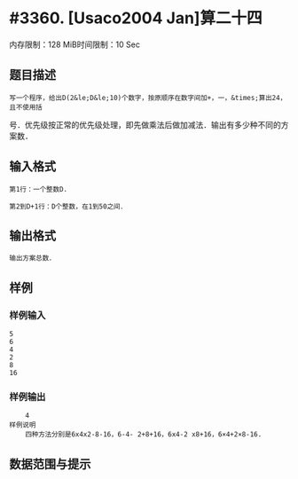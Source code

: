 # #3360. [Usaco2004 Jan]算二十四

内存限制：128 MiB时间限制：10 Sec

## 题目描述

    写一个程序，给出D(2&le;D&le;10)个数字，按原顺序在数字间加+，一，&times;算出24，且不使用括

号．优先级按正常的优先级处理，即先做乘法后做加减法．输出有多少种不同的方案数．

## 输入格式

    第1行：一个整数D.

    第2到D+1行：D个整数，在1到50之间．

## 输出格式

 

    输出方案总数．

## 样例

### 样例输入

    
    5
    6
    4
    2
    8
    16
    
    

### 样例输出

    
        4
    样例说明
        四种方法分别是6x4x2-8-16，6-4- 2+8+16，6x4-2 x8+16，6×4+2×8-16.
    

## 数据范围与提示
